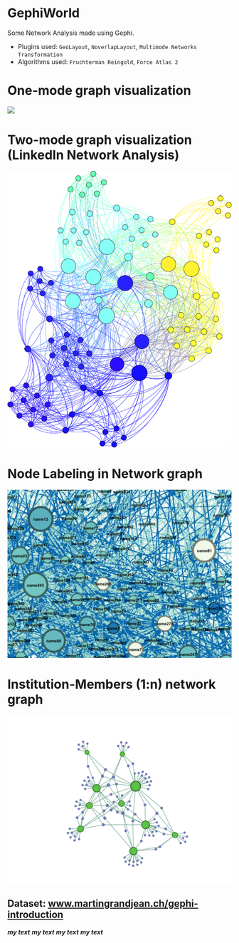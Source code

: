 # GephiWorld
Some Network Analysis made using Gephi. 
- Plugins used: `GeoLayout`, `NoverlapLayout`, `Multimode Networks Transformation`
- Algorithms used: `Fruchterman Reingold`, `Force Atlas 2`

# One-mode graph visualization
![](https://github.com/ranjiGT/GephiWorld/blob/main/one-node.svg)

# Two-mode graph visualization (LinkedIn Network Analysis)
![](https://github.com/ranjiGT/GephiWorld/blob/main/two-mode.svg)

# Node Labeling in Network graph
![](https://github.com/ranjiGT/GephiWorld/blob/main/Ranjiraj-lecture1-gephi-img-4.png)

# Institution-Members (1:n) network graph
![](https://github.com/ranjiGT/GephiWorld/blob/main/Ranjiraj-lecture1-gephi-img-13.png)


## Dataset: www.martingrandjean.ch/gephi-introduction

**_my text_**
***my text***
_**my text**_
___my text___
